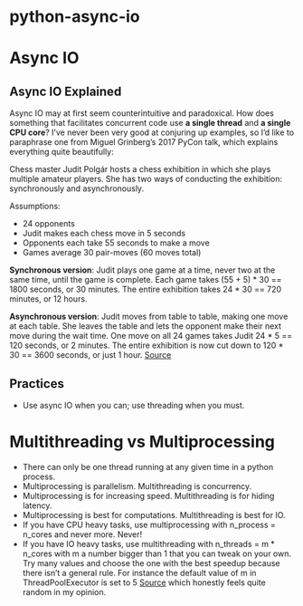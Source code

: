 # python-async-io
# Async IO
## Async IO Explained
Async IO may at first seem counterintuitive and paradoxical. How does something that facilitates concurrent code use **a single thread** and **a single CPU core**? I’ve never been very good at conjuring up examples, so I’d like to paraphrase one from Miguel Grinberg’s 2017 PyCon talk, which explains everything quite beautifully:

Chess master Judit Polgár hosts a chess exhibition in which she plays multiple amateur players. She has two ways of conducting the exhibition: synchronously and asynchronously.

Assumptions:
* 24 opponents
* Judit makes each chess move in 5 seconds
* Opponents each take 55 seconds to make a move
* Games average 30 pair-moves (60 moves total)

**Synchronous version**: Judit plays one game at a time, never two at the same time, until the game is complete. Each game takes (55 + 5) * 30 == 1800 seconds, or 30 minutes. The entire exhibition takes 24 * 30 == 720 minutes, or 12 hours.

**Asynchronous version**: Judit moves from table to table, making one move at each table. She leaves the table and lets the opponent make their next move during the wait time. One move on all 24 games takes Judit 24 * 5 == 120 seconds, or 2 minutes. The entire exhibition is now cut down to 120 * 30 == 3600 seconds, or just 1 hour. [Source](https://youtu.be/iG6fr81xHKA?t=4m29s)
## Practices
* Use async IO when you can; use threading when you must.

# Multithreading vs Multiprocessing
* There can only be one thread running at any given time in a python process. 
* Multiprocessing is parallelism. Multithreading is concurrency. 
* Multiprocessing is for increasing speed. Multithreading is for hiding latency. 
* Multiprocessing is best for computations. Multithreading is best for IO. 
* If you have CPU heavy tasks, use multiprocessing with n_process = n_cores and never more. Never! 
* If you have IO heavy tasks, use multithreading with n_threads = m * n_cores with m a number bigger than 1 that you can tweak on your own. Try many values and choose the one with the best speedup because there isn’t a general rule. For instance the default value of m in ThreadPoolExecutor is set to 5 [Source](https://docs.python.org/3/library/concurrent.futures.html#concurrent.futures.ThreadPoolExecutor) which honestly feels quite random in my opinion.
